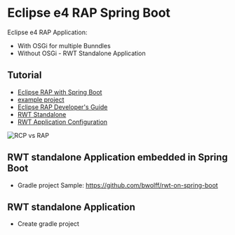 # Eclipse e4 RAP Spring Boot
Eclipse e4 RAP Application:
- With OSGi for multiple Bunndles
- Without OSGi - RWT Standalone Application

## Tutorial
- [Eclipse RAP with Spring Boot](https://www.javacodegeeks.com/2018/11/eclipse-rap-spring-boot.html)
- [example project](https://github.com/bwolff/rwt-on-spring-boot)
- [Eclipse RAP Developer's Guide](https://www.eclipse.org/rap/developers-guide/)
- [RWT Standalone](https://www.eclipse.org/rap/developers-guide/devguide.php?topic=rwt-standalone.html&version=3.20)
- [RWT Application Configuration](https://www.eclipse.org/rap/developers-guide/devguide.php?topic=application-configuration.html&version=3.20)

![RCP vs RAP](http://file.itpub.net/forum/itpub/attachment/day_090706/20090706_62f02d78bd33e0c81efdo3T6I3wMso7j.jpg)

## RWT standalone Application embedded in Spring Boot
- Gradle project Sample: https://github.com/bwolff/rwt-on-spring-boot

## RWT standalone Application 
- Create gradle project
